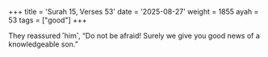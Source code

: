 +++
title = 'Surah 15, Verses 53'
date = '2025-08-27'
weight = 1855
ayah = 53
tags = ["good"]
+++

They reassured ˹him˺, “Do not be afraid! Surely we give you good news of a knowledgeable son.”